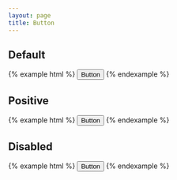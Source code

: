 ```yaml
---
layout: page
title: Button
---
```


## Default

{% example html %}
<button class="Button" type="button">Button</button>
{% endexample %}

## Positive

{% example html %}
<button class="Button Button--positive" type="button">Button</button>
{% endexample %}

## Disabled

{% example html %}
<button class="Button is-disabled" type="button">Button</button>
{% endexample %}
